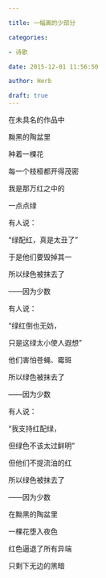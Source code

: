 ```yaml
---

title: 一幅画的少部分

categories:

- 诗歌

date: 2015-12-01 11:56:50

author: Herb

draft: true
---
```


在未具名的作品中

黝黑的陶盆里

种着一棵花

每一个枝桠都开得茂密

我是那万红之中的

一点点绿



有人说：

“绿配红，真是太丑了”

于是他们要毁掉其一

所以绿色被抹去了

——因为少数



有人说：

“绿红倒也无妨，

只是这绿太小使人遐想”

他们害怕苍蝇、霉斑

所以绿色被抹去了

——因为少数



有人说：

“我支持红配绿，

但绿色不该太过鲜明”

但他们不提流油的红

所以绿色被抹去了

——因为少数



在黝黑的陶盆里

一棵花堕入夜色

红色逼退了所有异端

只剩下无边的黑暗
